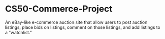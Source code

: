 # CS50-Commerce-Project
An eBay-like e-commerce auction site that allow users to post auction listings, place bids on listings, comment on those listings, and add listings to a “watchlist.”
